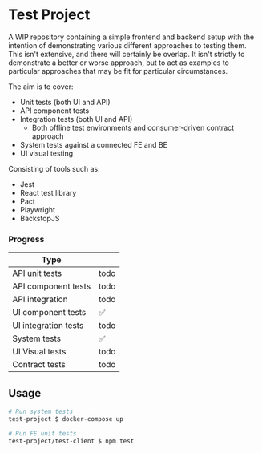 # Test Project

A WIP repository containing a simple frontend and backend setup with the intention of demonstrating various different approaches to testing them. This isn't extensive, and there will certainly be overlap. It isn't strictly to demonstrate a better or worse approach, but to act as examples to particular approaches that may be fit for particular circumstances.

The aim is to cover:

* Unit tests (both UI and API)
* API component tests
* Integration tests (both UI and API)
  * Both offline test environments and consumer-driven contract approach
* System tests against a connected FE and BE
* UI visual testing

Consisting of tools such as:

* Jest
* React test library
* Pact
* Playwright
* BackstopJS

### Progress

| Type  ||
| ------------- | ------------- |
| API unit tests  | todo |
| API component tests | todo |
| API integration  | todo |
| UI component tests  | ✅ |
| UI integration tests  | todo |
| System tests | ✅ |
| UI Visual tests | todo |
| Contract tests | todo |

## Usage

```sh
# Run system tests
test-project $ docker-compose up

# Run FE unit tests
test-project/test-client $ npm test
```
